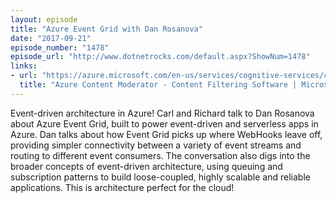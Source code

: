 ```yaml
---
layout: episode
title: "Azure Event Grid with Dan Rosanova"
date: "2017-09-21"
episode_number: "1478"
episode_url: "http://www.dotnetrocks.com/default.aspx?ShowNum=1478"
links:
- url: "https://azure.microsoft.com/en-us/services/cognitive-services/content-moderator/"
  title: "Azure Content Moderator - Content Filtering Software | Microsoft Azure"
---
```


Event-driven architecture in Azure! Carl and Richard talk to Dan Rosanova about Azure Event Grid, built to power event-driven and serverless apps in Azure. Dan talks about how Event Grid picks up where WebHooks leave off, providing simpler connectivity between a variety of event streams and routing to different event consumers. The conversation also digs into the broader concepts of event-driven architecture, using queuing and subscription patterns to build loose-coupled, highly scalable and reliable applications. This is architecture perfect for the cloud!

